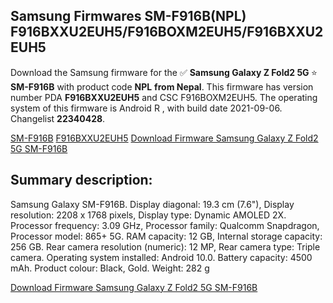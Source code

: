 <h2>Samsung Firmwares SM-F916B(NPL) F916BXXU2EUH5/F916BOXM2EUH5/F916BXXU2EUH5</h2>
Download the Samsung firmware for the ✅ <strong>Samsung Galaxy Z Fold2 5G </strong> ⭐ <strong>SM-F916B</strong> with product code <strong>NPL</strong> <strong> from Nepal</strong>. This firmware has version number PDA <strong>F916BXXU2EUH5</strong> and CSC F916BOXM2EUH5. The operating system of this firmware is Android R , with build date 2021-09-06. Changelist <strong>22340428</strong>.


[SM-F916B](https://samfirm.shop/samsung/model/SM-F916B)
[F916BXXU2EUH5](https://samfirm.shop/samsung/pda/F916BXXU2EUH5)
[Download Firmware Samsung Galaxy Z Fold2 5G SM-F916B](https://samfirm.shop/samsung/firmware/452969)
<h2>Summary description:</h2>
<p>Samsung Galaxy SM-F916B. Display diagonal: 19.3 cm (7.6"), Display resolution: 2208 x 1768 pixels, Display type: Dynamic AMOLED 2X. Processor frequency: 3.09 GHz, Processor family: Qualcomm Snapdragon, Processor model: 865+ 5G. RAM capacity: 12 GB, Internal storage capacity: 256 GB. Rear camera resolution (numeric): 12 MP, Rear camera type: Triple camera. Operating system installed: Android 10.0. Battery capacity: 4500 mAh. Product colour: Black, Gold. Weight: 282 g</p>


[Download Firmware Samsung Galaxy Z Fold2 5G SM-F916B](https://samfirm.shop/samsung/firmware/452969)

